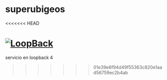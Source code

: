 # superubigeos
<<<<<<< HEAD

[![LoopBack](https://github.com/strongloop/loopback-next/raw/master/docs/site/imgs/branding/Powered-by-LoopBack-Badge-(blue)-@2x.png)](http://loopback.io/)
=======
servicio en loopback 4
>>>>>>> 01e39e6f94d49f55363c820e1aad56759ec2b4ab

